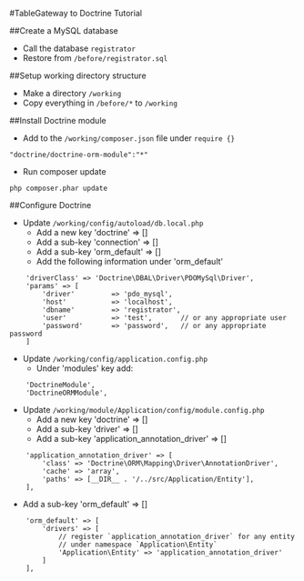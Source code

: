 #TableGateway to Doctrine Tutorial

##Create a MySQL database
- Call the database `registrator`
- Restore from `/before/registrator.sql`

##Setup working directory structure
- Make a directory `/working`
- Copy everything in `/before/*` to `/working`

##Install Doctrine module
- Add to the `/working/composer.json` file under `require {}`
```
"doctrine/doctrine-orm-module":"*"
```
- Run composer update
```
php composer.phar update
```

##Configure Doctrine
- Update `/working/config/autoload/db.local.php`
  - Add a new key 'doctrine' => []
  - Add a sub-key 'connection' => []
  - Add a sub-key 'orm_default' => []
  - Add the following information under 'orm_default'
```
    'driverClass' => 'Doctrine\DBAL\Driver\PDOMySql\Driver',
    'params' => [
        'driver'         => 'pdo_mysql',
        'host'           => 'localhost',
        'dbname'         => 'registrator',
        'user'           => 'test',       // or any appropriate user
        'password'       => 'password',   // or any appropriate password
    ]
```
- Update `/working/config/application.config.php`
  - Under 'modules' key add:
```
    'DoctrineModule',
    'DoctrineORMModule',
```
- Update `/working/module/Application/config/module.config.php`
  - Add a new key 'doctrine' => []
  - Add a sub-key 'driver' => []
  - Add a sub-key 'application_annotation_driver' => []
```
    'application_annotation_driver' => [
        'class' => 'Doctrine\ORM\Mapping\Driver\AnnotationDriver',
        'cache' => 'array',
        'paths' => [__DIR__ . '/../src/Application/Entity'],
    ],
```
  - Add a sub-key 'orm_default' => []
```
    'orm_default' => [
        'drivers' => [
            // register `application_annotation_driver` for any entity 
            // under namespace `Application\Entity`
            'Application\Entity' => 'application_annotation_driver'
        ]
    ],
```
